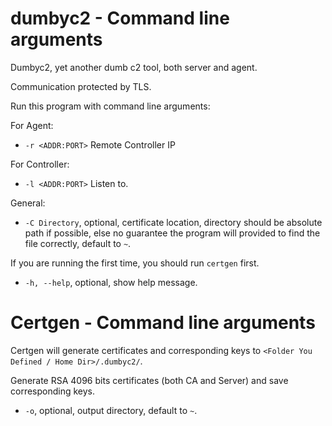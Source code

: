 # dumbyc2 - Command line arguments

Dumbyc2, yet another dumb c2 tool, both server and agent.

Communication protected by TLS.

Run this program with command line arguments:

For Agent:

- `-r <ADDR:PORT>` Remote Controller IP

For Controller:

- `-l <ADDR:PORT>` Listen to.

General:

- `-C Directory`, optional, certificate location, directory should be absolute path if possible, 
else no guarantee the program will provided to find the file correctly, default to `~`.

If you are running the first time, you should run `certgen` first.

- `-h, --help`, optional, show help message.  

# Certgen - Command line arguments

Certgen will generate certificates and corresponding keys to `<Folder You Defined / Home Dir>/.dumbyc2/`.

Generate RSA 4096 bits certificates (both CA and Server) and save corresponding keys.

- `-o`, optional, output directory, default to `~`.

